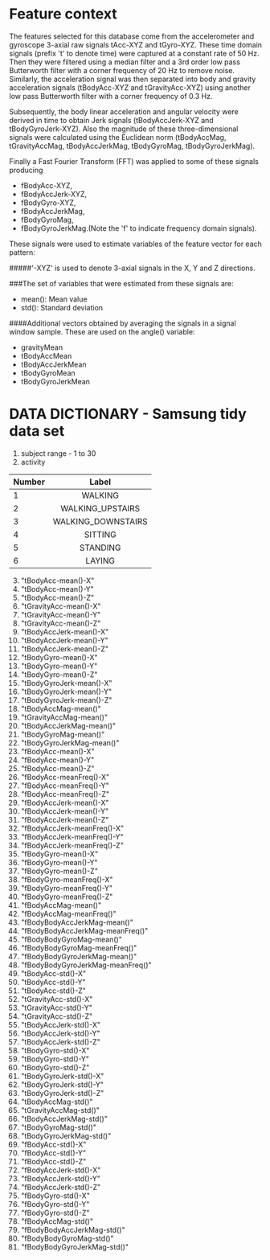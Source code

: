Feature context
==============
The features selected for this database come from the accelerometer and gyroscope 3-axial raw signals tAcc-XYZ and tGyro-XYZ. These time domain signals (prefix 't' to denote time) were captured at a constant rate of 50 Hz. Then they were filtered using a median filter and a 3rd order low pass Butterworth filter with a corner frequency of 20 Hz to remove noise. Similarly, the acceleration signal was then separated into body and gravity acceleration signals (tBodyAcc-XYZ and tGravityAcc-XYZ) using another low pass Butterworth filter with a corner frequency of 0.3 Hz. 

Subsequently, the body linear acceleration and angular velocity were derived in time to obtain Jerk signals (tBodyAccJerk-XYZ and tBodyGyroJerk-XYZ). Also the magnitude of these three-dimensional signals were calculated using the Euclidean norm (tBodyAccMag, tGravityAccMag, tBodyAccJerkMag, tBodyGyroMag, tBodyGyroJerkMag). 

Finally a Fast Fourier Transform (FFT) was applied to some of these signals producing 
- fBodyAcc-XYZ, 
- fBodyAccJerk-XYZ, 
- fBodyGyro-XYZ, 
- fBodyAccJerkMag, 
- fBodyGyroMag, 
- fBodyGyroJerkMag.(Note the 'f' to indicate frequency domain signals). 

These signals were used to estimate variables of the feature vector for each pattern:  

#####'-XYZ' is used to denote 3-axial signals in the X, Y and Z directions.

###The set of variables that were estimated from these signals are: 

- mean(): Mean value
- std(): Standard deviation

####Additional vectors obtained by averaging the signals in a signal window sample. These are used on the angle() variable:

- gravityMean
- tBodyAccMean
- tBodyAccJerkMean
- tBodyGyroMean
- tBodyGyroJerkMean

DATA DICTIONARY - Samsung tidy data set
================

1. subject range -  1 to 30
2. activity
>
| Number        | Label           |
| ------------- |:-------------:|
| 1     | WALKING |
| 2      | WALKING_UPSTAIRS     |
| 3 | WALKING_DOWNSTAIRS     |
| 4     | SITTING |
| 5     | STANDING |
| 6     | LAYING |
>
3. "tBodyAcc-mean()-X"
4. "tBodyAcc-mean()-Y"
5. "tBodyAcc-mean()-Z"
6. "tGravityAcc-mean()-X"
7. "tGravityAcc-mean()-Y"
8. "tGravityAcc-mean()-Z"
9. "tBodyAccJerk-mean()-X"
10. "tBodyAccJerk-mean()-Y"
11. "tBodyAccJerk-mean()-Z"
12. "tBodyGyro-mean()-X"
13. "tBodyGyro-mean()-Y"
14. "tBodyGyro-mean()-Z"
15. "tBodyGyroJerk-mean()-X"
16. "tBodyGyroJerk-mean()-Y"
17. "tBodyGyroJerk-mean()-Z"
18. "tBodyAccMag-mean()"
19. "tGravityAccMag-mean()"
20. "tBodyAccJerkMag-mean()"
21. "tBodyGyroMag-mean()"
22. "tBodyGyroJerkMag-mean()"
23. "fBodyAcc-mean()-X"
24. "fBodyAcc-mean()-Y"
25. "fBodyAcc-mean()-Z"
26. "fBodyAcc-meanFreq()-X"
27. "fBodyAcc-meanFreq()-Y"
28. "fBodyAcc-meanFreq()-Z"
29. "fBodyAccJerk-mean()-X"
30. "fBodyAccJerk-mean()-Y"
31. "fBodyAccJerk-mean()-Z"
32. "fBodyAccJerk-meanFreq()-X"
33. "fBodyAccJerk-meanFreq()-Y"
34. "fBodyAccJerk-meanFreq()-Z"
35. "fBodyGyro-mean()-X"
36. "fBodyGyro-mean()-Y"
37. "fBodyGyro-mean()-Z"
38. "fBodyGyro-meanFreq()-X"
39. "fBodyGyro-meanFreq()-Y"
40. "fBodyGyro-meanFreq()-Z"
41. "fBodyAccMag-mean()"
42. "fBodyAccMag-meanFreq()"
43. "fBodyBodyAccJerkMag-mean()"
44. "fBodyBodyAccJerkMag-meanFreq()"
45. "fBodyBodyGyroMag-mean()"
46. "fBodyBodyGyroMag-meanFreq()"
47. "fBodyBodyGyroJerkMag-mean()"
48. "fBodyBodyGyroJerkMag-meanFreq()"
49. "tBodyAcc-std()-X"
50. "tBodyAcc-std()-Y"
51. "tBodyAcc-std()-Z"
52. "tGravityAcc-std()-X"
53. "tGravityAcc-std()-Y"
54. "tGravityAcc-std()-Z"
55. "tBodyAccJerk-std()-X"
56. "tBodyAccJerk-std()-Y"
57. "tBodyAccJerk-std()-Z"
58. "tBodyGyro-std()-X"
59. "tBodyGyro-std()-Y"
60. "tBodyGyro-std()-Z"
61. "tBodyGyroJerk-std()-X"
62. "tBodyGyroJerk-std()-Y"
63. "tBodyGyroJerk-std()-Z"
64. "tBodyAccMag-std()"
65. "tGravityAccMag-std()"
66. "tBodyAccJerkMag-std()"
67. "tBodyGyroMag-std()"
68. "tBodyGyroJerkMag-std()"
69. "fBodyAcc-std()-X"
70. "fBodyAcc-std()-Y"
71. "fBodyAcc-std()-Z"
72. "fBodyAccJerk-std()-X"
73. "fBodyAccJerk-std()-Y"
74. "fBodyAccJerk-std()-Z"
75. "fBodyGyro-std()-X"
76. "fBodyGyro-std()-Y"
77. "fBodyGyro-std()-Z"
78. "fBodyAccMag-std()"
79. "fBodyBodyAccJerkMag-std()"
80. "fBodyBodyGyroMag-std()"
81. "fBodyBodyGyroJerkMag-std()"



